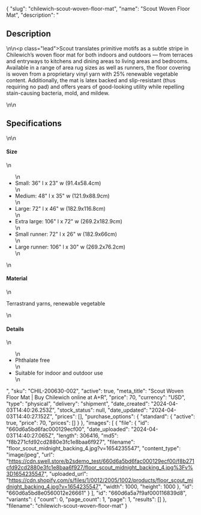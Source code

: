 {
  "slug": "chilewich-scout-woven-floor-mat",
  "name": "Scout Woven Floor Mat",
  "description": "<h2>Description</h2>\n<!-- split -->\n<p class=\"lead\">Scout translates primitive motifs as a subtle stripe in Chilewich’s woven floor mat for both indoors and outdoors — from terraces and entryways to kitchens and dining areas to living areas and bedrooms. Available in a range of area rug sizes as well as runners, the floor covering is woven from a proprietary vinyl yarn with 25% renewable vegetable content. Additionally, the mat is latex backed and slip-resistant (thus requiring no pad) and offers years of good-looking utility while repelling stain-causing bacteria, mold, and mildew.</p>\n<!-- split -->\n<h2>Specifications</h2>\n<!-- split -->\n<h4>Size</h4>\n<ul>\n<li>Small: 36\" l x 23\" w (91.4x58.4cm)</li>\n<li>Medium: 48\" l x 35\" w (121.9x88.9cm)</li>\n<li>Large: 72\" l x 46\" w (182.9x116.8cm)</li>\n<li>Extra large: 106\" l x 72\" w (269.2x182.9cm)</li>\n<li>Small runner: 72\" l x 26\" w (182.9x66cm)</li>\n<li>Large runner: 106\" l x 30\" w (269.2x76.2cm)</li>\n</ul>\n<h4>Material</h4>\n<p>Terrastrand yarns, renewable vegetable</p>\n<h4>Details</h4>\n<ul>\n<li>Phthalate free</li>\n<li>Suitable for indoor and outdoor use</li>\n</ul>",
  "sku": "CHIL-200630-002",
  "active": true,
  "meta_title": "Scout Woven Floor Mat | Buy Chilewich online at A+R",
  "price": 70,
  "currency": "USD",
  "type": "physical",
  "delivery": "shipment",
  "date_created": "2024-04-03T14:40:26.253Z",
  "stock_status": null,
  "date_updated": "2024-04-03T14:40:27.152Z",
  "prices": [],
  "purchase_options": {
    "standard": {
      "active": true,
      "price": 70,
      "prices": []
    }
  },
  "images": [
    {
      "file": {
        "id": "660d6a5bd6fac000129ecf00",
        "date_uploaded": "2024-04-03T14:40:27.065Z",
        "length": 306416,
        "md5": "f8b271cfd92cd2880e3fc1e8baa6f927",
        "filename": "floor_scout_midnight_backing_4.jpg?v=1654235547",
        "content_type": "image/jpeg",
        "url": "https://cdn.swell.store/b2sdemo_test/660d6a5bd6fac000129ecf00/f8b271cfd92cd2880e3fc1e8baa6f927/floor_scout_midnight_backing_4.jpg%3Fv%3D1654235547",
        "uploaded_url": "https://cdn.shopify.com/s/files/1/0012/2005/1002/products/floor_scout_midnight_backing_4.jpg?v=1654235547",
        "width": 1000,
        "height": 1000
      },
      "id": "660d6a5bd8e0560012e26661"
    }
  ],
  "id": "660d6a5a7f9af000116839d8",
  "variants": {
    "count": 0,
    "page_count": 1,
    "page": 1,
    "results": []
  },
  "filename": "chilewich-scout-woven-floor-mat"
}